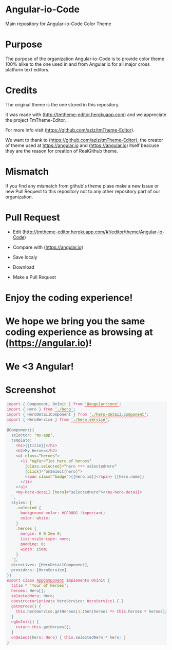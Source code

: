 # Angular-io-Code

Main repository for Angular-io-Code Color Theme

# Purpose

The purpose of the organization Angular-io-Code is to provide color theme 100% alike to the one used in and from Angular.io for all major cross platform text editors.

# Credits

The original theme is the one stored in this repository.

It was made with (http://tmtheme-editor.herokuapp.com) and we appreciate the project TmTheme-Editor.

For more info visit (https://github.com/aziz/tmTheme-Editor).

We want to thank to (https://github.com/aziz/tmTheme-Editor), the creator of theme used at https://angular.io  and (https://angular.io) itself beacuse they are the reason for creation of RealGithub theme.

# Mismatch

If you find any mismatch from github's theme plase make a new Issue or new Pull Request to this repository not to any other repository part of our organization.

# Pull Request

- Edit (http://tmtheme-editor.herokuapp.com/#!/editor/theme/Angular-io-Code)

- Compare with (https://angular.io)

- Save localy

- Download

- Make a Pull Request

# Enjoy the coding experience!

# We hope we bring you the same coding experience as browsing at (https://angular.io)!

# We <3 Angular!

# Screenshot

![Screenshot](theme.png)
